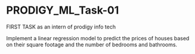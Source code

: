 # PRODIGY_ML_Task-01
FIRST TASK as an intern of prodigy info tech

Implement a linear regression model to predict the prices of houses based on their square footage and the number of bedrooms and bathrooms.


